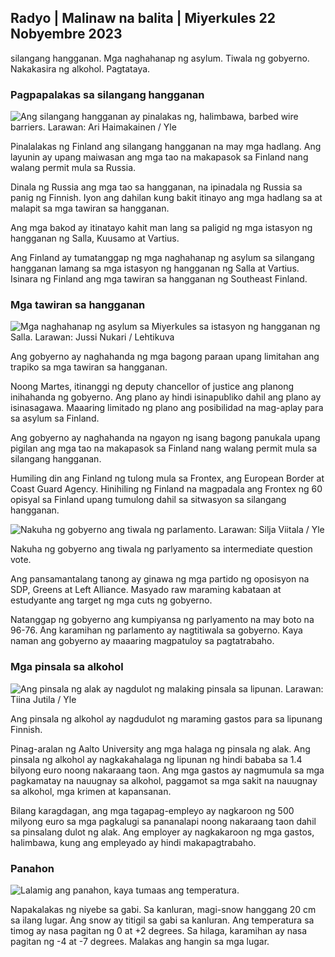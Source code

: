 ## Radyo \| Malinaw na balita \| Miyerkules 22 Nobyembre 2023

silangang hangganan. Mga naghahanap ng asylum. Tiwala ng gobyerno. Nakakasira ng alkohol. Pagtataya.

### Pagpapalakas sa silangang hangganan

![Ang silangang hangganan ay pinalakas ng, halimbawa, barbed wire barriers. Larawan: Ari Haimakainen / Yle](https://images.cdn.yle.fi/image/upload/c_crop,h_3078,w_5472,x_0,y_157/ar_1.7777777777777777,c_fill,g_faces,h_670/w_pr_121.q_auto:eco/f_auto/fl_lossy/v1700489748/39-1203622655b691ed016a)

Pinalalakas ng Finland ang silangang hangganan na may mga hadlang. Ang layunin ay upang maiwasan ang mga tao na makapasok sa Finland nang walang permit mula sa Russia.

Dinala ng Russia ang mga tao sa hangganan, na ipinadala ng Russia sa panig ng Finnish. Iyon ang dahilan kung bakit itinayo ang mga hadlang sa at malapit sa mga tawiran sa hangganan.

Ang mga bakod ay itinatayo kahit man lang sa paligid ng mga istasyon ng hangganan ng Salla, Kuusamo at Vartius.

Ang Finland ay tumatanggap ng mga naghahanap ng asylum sa silangang hangganan lamang sa mga istasyon ng hangganan ng Salla at Vartius. Isinara ng Finland ang mga tawiran sa hangganan ng Southeast Finland.

### Mga tawiran sa hangganan

![Mga naghahanap ng asylum sa Miyerkules sa istasyon ng hangganan ng Salla. Larawan: Jussi Nukari / Lehtikuva](https://images.cdn.yle.fi/image/upload/c_crop,h_2879,w_5119,x_0,y_429/ar_1.7777777777777777,c_fill,g_faces,h_1205,/w.q_auto:eco/f_auto/fl_lossy/v1700655653/39-1204918655df1f3cef50)

Ang gobyerno ay naghahanda ng mga bagong paraan upang limitahan ang trapiko sa mga tawiran sa hangganan.

Noong Martes, itinanggi ng deputy chancellor of justice ang planong inihahanda ng gobyerno. Ang plano ay hindi isinapubliko dahil ang plano ay isinasagawa. Maaaring limitado ng plano ang posibilidad na mag-aplay para sa asylum sa Finland.

Ang gobyerno ay naghahanda na ngayon ng isang bagong panukala upang pigilan ang mga tao na makapasok sa Finland nang walang permit mula sa silangang hangganan.

Humiling din ang Finland ng tulong mula sa Frontex, ang European Border at Coast Guard Agency. Hinihiling ng Finland na magpadala ang Frontex ng 60 opisyal sa Finland upang tumulong dahil sa sitwasyon sa silangang hangganan.

![Nakuha ng gobyerno ang tiwala ng parlamento. Larawan: Silja Viitala / Yle](https://images.cdn.yle.fi/image/upload/c_crop,h_2241,w_3983,x_0,y_325/ar_1.7777777777777777,c_fill,g_faces,h_6100/w_pr_2.q_auto:eco/f_auto/fl_lossy/v1696934704/39-118409465252a7d6dc9d)

Nakuha ng gobyerno ang tiwala ng parlyamento sa intermediate question vote.

Ang pansamantalang tanong ay ginawa ng mga partido ng oposisyon na SDP, Greens at Left Alliance. Masyado raw maraming kabataan at estudyante ang target ng mga cuts ng gobyerno.

Natanggap ng gobyerno ang kumpiyansa ng parlyamento na may boto na 96-76. Ang karamihan ng parlamento ay nagtitiwala sa gobyerno. Kaya naman ang gobyerno ay maaaring magpatuloy sa pagtatrabaho.

### Mga pinsala sa alkohol

![Ang pinsala ng alak ay nagdulot ng malaking pinsala sa lipunan. Larawan: Tiina Jutila / Yle](https://images.cdn.yle.fi/image/upload/c_crop,h_2944,w_5235,x_0,y_312/ar_1.7777777777777777,c_fill,g_faces,h_670,w_pr_1205,w_pr_1210.q_auto:eco/f_auto/fl_lossy/v1700406169/39-1203003655a1febe291f)

Ang pinsala ng alkohol ay nagdudulot ng maraming gastos para sa lipunang Finnish.

Pinag-aralan ng Aalto University ang mga halaga ng pinsala ng alak. Ang pinsala ng alkohol ay nagkakahalaga ng lipunan ng hindi bababa sa 1.4 bilyong euro noong nakaraang taon. Ang mga gastos ay nagmumula sa mga pagkamatay na nauugnay sa alkohol, paggamot sa mga sakit na nauugnay sa alkohol, mga krimen at kapansanan.

Bilang karagdagan, ang mga tagapag-empleyo ay nagkaroon ng 500 milyong euro sa mga pagkalugi sa pananalapi noong nakaraang taon dahil sa pinsalang dulot ng alak. Ang employer ay nagkakaroon ng mga gastos, halimbawa, kung ang empleyado ay hindi makapagtrabaho.

### Panahon

![Lalamig ang panahon, kaya tumaas ang temperatura.](https://images.cdn.yle.fi/image/upload/c_crop,h_1080,w_1919,x_0,y_0/ar_1.7777777777777777,c_fill,g_faces,h_670,w_1/dpr_1.0/q_auto:eco/f_auto/fl_lossy/v1700671048/39-1205140655e2e229bced)

Napakalakas ng niyebe sa gabi. Sa kanluran, magi-snow hanggang 20 cm sa ilang lugar. Ang snow ay titigil sa gabi sa kanluran. Ang temperatura sa timog ay nasa pagitan ng 0 at +2 degrees. Sa hilaga, karamihan ay nasa pagitan ng -4 at -7 degrees. Malakas ang hangin sa mga lugar.